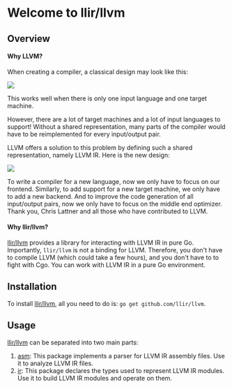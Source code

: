# Welcome to llir/llvm

## Overview

#### Why LLVM?

When creating a compiler, a classical design may look like this:

![](./classic.dot.jpg)

This works well when there is only one input language and one target machine.

However, there are a lot of target machines and a lot of input languages to support! Without a shared representation, many parts of the compiler would have to be reimplemented for every input/output pair.

LLVM offers a solution to this problem by defining such a shared representation, namely LLVM IR. Here is the new design:

![](./llvm.dot.jpg)

To write a compiler for a new language, now we only have to focus on our frontend. Similarly, to add support for a new target machine, we only have to add a new backend. And to improve the code generation of all input/output pairs, now we only have to focus on the middle end optimizer. Thank you, Chris Lattner and all those who have contributed to LLVM.

#### Why llir/llvm?

[llir/llvm](https://github.com/llir/llvm) provides a library for interacting with LLVM IR in pure Go. Importantly, `llir/llvm` is not a binding for LLVM. Therefore, you don't have to compile LLVM (which could take a few hours), and you don't have to to fight with Cgo.
You can work with LLVM IR in a pure Go environment.

## Installation

To install [llir/llvm](https://github.com/llir/llvm), all you need to do is: `go get github.com/llir/llvm`.

## Usage

[llir/llvm](https://github.com/llir/llvm) can be separated into two main parts:

1. [asm](https://pkg.go.dev/github.com/llir/llvm/asm?tab=doc): This package implements a parser for LLVM IR assembly files. Use it to analyze LLVM IR files.
2. [ir](https://pkg.go.dev/github.com/llir/llvm/ir?tab=doc): This package declares the types used to represent LLVM IR modules. Use it to build LLVM IR modules and operate on them.
